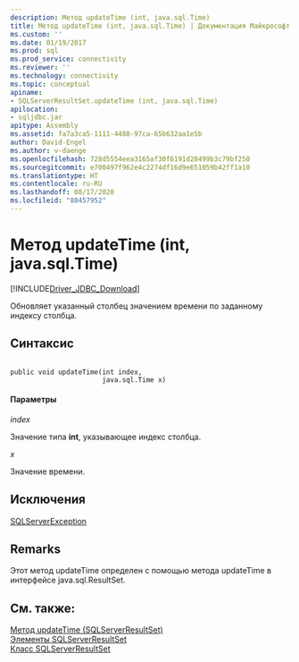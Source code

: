 ```yaml
---
description: Метод updateTime (int, java.sql.Time)
title: Метод updateTime (int, java.sql.Time) | Документация Майкрософт
ms.custom: ''
ms.date: 01/19/2017
ms.prod: sql
ms.prod_service: connectivity
ms.reviewer: ''
ms.technology: connectivity
ms.topic: conceptual
apiname:
- SQLServerResultSet.updateTime (int, java.sql.Time)
apilocation:
- sqljdbc.jar
apitype: Assembly
ms.assetid: fa7a3ca5-1111-4480-97ca-65b632aa1e5b
author: David-Engel
ms.author: v-daenge
ms.openlocfilehash: 728d5554eea3165af30f6191d28499b3c79bf250
ms.sourcegitcommit: e700497f962e4c2274df16d9e651059b42ff1a10
ms.translationtype: HT
ms.contentlocale: ru-RU
ms.lasthandoff: 08/17/2020
ms.locfileid: "88457952"
---
```

# <a name="updatetime-method-int-javasqltime"></a>Метод updateTime (int, java.sql.Time)
[!INCLUDE[Driver_JDBC_Download](../../../includes/driver_jdbc_download.md)]

  Обновляет указанный столбец значением времени по заданному индексу столбца.  
  
## <a name="syntax"></a>Синтаксис  
  
```  
  
public void updateTime(int index,  
                       java.sql.Time x)  
```  
  
#### <a name="parameters"></a>Параметры  
 *index*  
  
 Значение типа **int**, указывающее индекс столбца.  
  
 *x*  
  
 Значение времени.  
  
## <a name="exceptions"></a>Исключения  
 [SQLServerException](../../../connect/jdbc/reference/sqlserverexception-class.md)  
  
## <a name="remarks"></a>Remarks  
 Этот метод updateTime определен с помощью метода updateTime в интерфейсе java.sql.ResultSet.  
  
## <a name="see-also"></a>См. также:  
 [Метод updateTime (SQLServerResultSet)](../../../connect/jdbc/reference/updatetime-method-sqlserverresultset.md)   
 [Элементы SQLServerResultSet](../../../connect/jdbc/reference/sqlserverresultset-members.md)   
 [Класс SQLServerResultSet](../../../connect/jdbc/reference/sqlserverresultset-class.md)  
  
  
